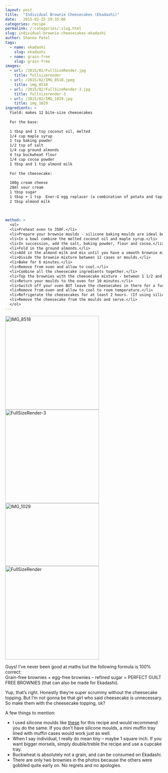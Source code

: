 ```yaml
---
layout: post
title:  "Individual Brownie Cheesecakes (Ekadashi)"
date:   2015-02-25 19:35:06
categories: recipe
permalink: /:categories/:slug.html
slug: individual-brownie-cheesecakes-ekadashi
author: Shanna Patel
tags: 
  - name: ekadashi
    slug: ekadashi
  - name: grain-free
    slug: grain-free
images: 
  - url: /2015/02/FullSizeRender.jpg
    title: fullsizerender
  - url: /2015/02/IMG_8518.jpeg
    title: img_8518
  - url: /2015/02/FullSizeRender-3.jpg
    title: fullsizerender-3
  - url: /2015/02/IMG_1029.jpg
    title: img_1029
ingredients: >
  Yield: makes 12 bite-size cheesecakes
  
  For the base: 
  
  1 tbsp and 1 tsp coconut oil, melted
  1/4 cup maple syrup 
  1 tsp baking powder
  1/2 tsp of salt
  1/4 cup ground almonds
  4 tsp buckwheat flour 
  1/4 cup cocoa powder
  1 tbsp and 1 tsp almond milk 
  
  For the cheesecake:
  
  100g cream cheese
  28ml sour cream 
  1 tbsp sugar
  1 tbsp + 1 tsp  Ener-G egg replacer (a combination of potato and tapioca starch)
  2 tbsp almond milk 
  
   
  
method: >
  <ol>
  <li>Preheat oven to 350F.</li>
  <li>Prepare your brownie moulds - silicone baking moulds are ideal because the brownies can be removed more easily. If you don't have them, you could use cupcake cases in a cupcake tray.</li>
  <li>In a bowl combine the melted coconut oil and maple syrup.</li>
  <li>In succession, add the salt, baking powder, flour and cocoa.</li>
  <li>Fold in the ground almonds.</li>
  <li>Add in the almond milk and mix until you have a smooth brownie mix.</li>
  <li>Divide the brownie mixture between 12 cases or moulds.</li>
  <li>Bake for 6 minutes.</li>
  <li>Remove from oven and allow to cool.</li>
  <li>Combine all the cheesecake ingredients together.</li>
  <li>Top the brownies with the cheesecake mixture - between 1 1/2 and 2 tsp per brownie - and spread smoothly and as flat as possible.</li>
  <li>Return your moulds to the oven for 10 minutes.</li>
  <li>Switch off your oven BUT leave the cheesecakes in there for a further 5 minutes.</li>
  <li>Remove from oven and allow to cool to room temperature.</li>
  <li>Refrigerate the cheesecakes for at least 2 hours. (If using silicone moulds, use the freezer for 45 minutes. They'll pop out of the moulds easily)</li>
  <li>Remove the cheesecake from the moulds and serve.</li>
  </ol>
---
```

<p><a href="http://shannawashungry.com/wp-content/uploads/2015/02/IMG_8518.jpeg"><img alt="IMG_8518" class="alignnone size-medium wp-image-166" height="298" src="http://shannawashungry.com/wp-content/uploads/2015/02/IMG_8518-300x298.jpeg" width="300"/></a><a href="http://shannawashungry.com/wp-content/uploads/2015/02/FullSizeRender-3.jpg"><img alt="FullSizeRender-3" class="alignnone size-medium wp-image-167" height="298" src="http://shannawashungry.com/wp-content/uploads/2015/02/FullSizeRender-3-300x298.jpg" width="300"/></a><a href="http://shannawashungry.com/wp-content/uploads/2015/02/IMG_1029.jpg"><img alt="IMG_1029" class="alignnone size-medium wp-image-168" height="200" src="http://shannawashungry.com/wp-content/uploads/2015/02/IMG_1029-300x200.jpg" width="300"/></a><a href="http://shannawashungry.com/wp-content/uploads/2015/02/FullSizeRender.jpg"><img alt="FullSizeRender" class="alignnone size-medium wp-image-164" height="298" src="http://shannawashungry.com/wp-content/uploads/2015/02/FullSizeRender-300x298.jpg" width="300"/></a></p>
<p>Guys! I’ve never been good at maths but the following formula is 100% correct:<br/>
Grain-free brownies + egg-free brownies – refined sugar = PERFECT GUILT FREE BROWNIES (that can also be made for Ekadashi).</p>
<p>Yup, that’s right. Honestly they’re super scrummy without the cheesecake topping. But I’m not gonna be that girl who said cheesecake is unnecessary. So make them with the cheesecake topping, ok?</p>
<p>A few things to mention:</p>
<ul>
<li>I used silicone moulds like <a href="http://www.amazon.com/Freshware-CB-306SC-12-Pack-Silicone-Reusable/dp/B00GASLY56/ref=sr_1_13?ie=UTF8&amp;qid=1424745482&amp;sr=8-13&amp;keywords=silicone+mold+square">these</a> for this recipe and would recommend you do the same. If you don’t have silicone moulds, a mini muffin tray lined with muffin cases would work just as well.</li>
<li>When I say individual, I really do mean tiny – maybe 1 square inch. If you want bigger morsels, simply double/treble the recipe and use a cupcake tray.</li>
<li>Buckwheat is absolutely not a grain, and can be consumed on Ekadashi.</li>
<li>There are only two brownies in the photos because the others were gobbled quite early on. No regrets and no apologies.</li>
</ul>

